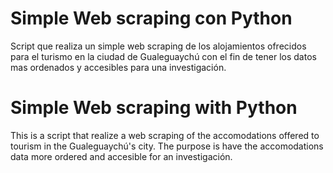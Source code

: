 # Simple Web scraping con Python

Script que realiza un simple web scraping de los alojamientos ofrecidos para el turismo en la ciudad de Gualeguaychú con el fin de tener los datos mas ordenados y accesibles para una investigación.

# Simple Web scraping with Python

This is a script that realize a web scraping of the accomodations offered to tourism in the Gualeguaychú's city. The purpose is have the accomodations data more ordered and accesible for an investigación.


